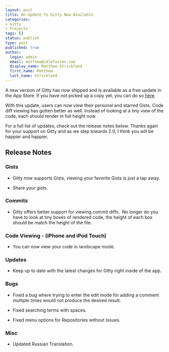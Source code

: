 ```yaml
---
layout: post
title: An Update To Gitty Now Available
categories:
- Gitty
- Projects
tags: []
status: publish
type: post
published: true
author:
  login: admin
  email: matthew@idlefusion.com
  display_name: Matthew Strickland
  first_name: Matthew
  last_name: Strickland
---
```

A new version of Gitty has now shipped and is available as a free update in the App Store. If you have not picked up a copy yet, you can do so [here](http://gittyapp.com).

With this update, users can now view their personal and starred Gists. Code diff viewing has gotten better as well. Instead of looking at a tiny view of the code, each should render in full height now.

For a full list of updates, check out the release notes below. Thanks again for your support on Gitty and as we step towards 2.0, I think you will be happier and happier.

<!-- more -->

## Release Notes

### Gists

* Gitty now supports Gists, viewing your favorite Gists is just a tap away.

* Share your gists.

### Commits

* Gitty offers better support for viewing commit diffs.  No longer do you have to look at tiny boxes of rendered code, the height of each box should be match the height of the file.

### Code Viewing - (iPhone and iPod Touch)

* You can now view your code in landscape mode.

### Updates

* Keep up to date with the latest changes for Gitty right inside of the app.

### Bugs

* Fixed a bug where trying to enter the edit mode for adding a comment multiple times would not produce the desired result.

* Fixed searching terms with spaces.

* Fixed menu options for Repositories without Issues.

### Misc

* Updated Russian Translation.
